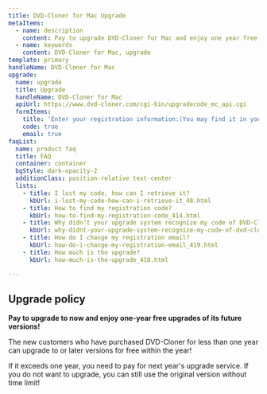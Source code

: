 ```yaml
---
title: DVD-Cloner for Mac Upgrade
metaItems:
  - name: description
    content: Pay to upgrade DVD-Cloner for Mac and enjoy one year free updates.
  - name: keywords
    content: DVD-Cloner for Mac, upgrade
template: primary 
handleName: DVD-Cloner for Mac
upgrade:
  name: upgrade
  title: Upgrade
  handleName: DVD-Cloner for Mac
  apiUrl: https://www.dvd-cloner.com/cgi-bin/upgradecode_mc_api.cgi
  formItems:
    title: 'Enter your registration information:(You may find it in your order confirmation Email)'
    code: true
    email: true
faqList:
  name: product faq
  title: FAQ
  container: container
  bgStyle: dark-opacity-2
  additionClass: position-relative text-center
  lists:
    - title: I lost my code, how can I retrieve it?
      kbUrl: i-lost-my-code-how-can-i-retrieve-it_48.html
    - title: How to find my registration code?
      kbUrl: how-to-find-my-registration-code_414.html
    - title: Why didn’t your upgrade system recognize my code of DVD-Cloner for Mac?
      kbUrl: why-didnt-your-upgrade-system-recognize-my-code-of-dvd-cloner-for-mac_420.html
    - title: How do I change my registration email?
      kbUrl: how-do-i-change-my-registration-email_419.html
    - title: How much is the upgrade?
      kbUrl: how-much-is-the-upgrade_418.html     

---
```


## Upgrade policy

**Pay to upgrade to <item-info :handlename="handleName"></item-info> now and enjoy one-year free upgrades of its future versions!**

The new customers who have purchased DVD-Cloner for less than one year can upgrade to <item-info :handlename="handleName"></item-info> or later versions for free within the year!

If it exceeds one year, you need to pay for next year's upgrade service. If you do not want to upgrade, you can still use the original version without time limit!